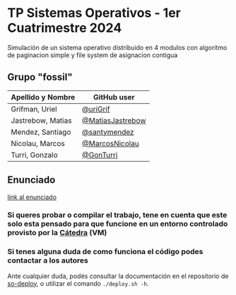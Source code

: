 # TP Sistemas Operativos - 1er Cuatrimestre 2024

Simulación de un sistema operativo distribuido en 4 modulos con algoritmo de paginacion simple y file system de asignacion contigua

## Grupo "fossil"

| Apellido y Nombre | GitHub user |
|-------------------|-------------|
| Grifman, Uriel | [@uriGrif](https://github.com/uriGrif) |
| Jastrebow, Matias  | [@MatiasJastrebow](https://github.com/MatiasJastrebow) |
| Mendez, Santiago   | [@santymendez](https://github.com/santymendez) |
| Nicolau, Marcos  | [@MarcosNicolau](https://github.com/MarcosNicolau) | 
| Turri, Gonzalo  | [@GonTurri](https://github.com/GonTurri) | 

## Enunciado

[link al enunciado](https://docs.google.com/document/d/1-AqFTroovEMcA1BfC2rriB5jsLE6SUa4mbcAox1rPec/edit)

### Si queres probar o compilar el trabajo, tene en cuenta que este solo esta pensado para que funcione en un entorno controlado provisto por la [Cátedra](https://docs.utnso.com.ar/recursos/vms) (VM)
### Si tenes alguna duda de como funciona el código podes contactar a los autores

Ante cualquier duda, podés consultar la documentación en el repositorio de
[so-deploy], o utilizar el comando `./deploy.sh -h`.

[so-commons-library]: https://github.com/sisoputnfrba/so-commons-library
[so-deploy]: https://github.com/sisoputnfrba/so-deploy
